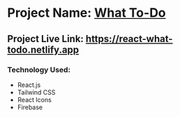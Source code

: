 # Project Name: [What To-Do](https://react-what-todo.netlify.app)

## Project Live Link: https://react-what-todo.netlify.app

### Technology Used:
- React.js
- Tailwind CSS
- React Icons
- Firebase


